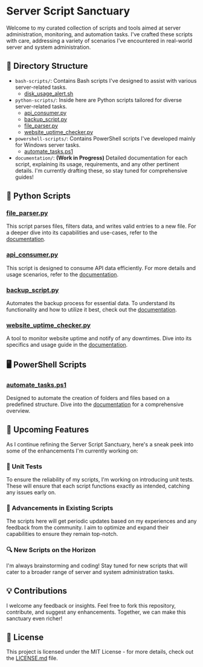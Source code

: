# Server Script Sanctuary

Welcome to my curated collection of scripts and tools aimed at server administration, monitoring, and automation tasks. I've crafted these scripts with care, addressing a variety of scenarios I've encountered in real-world server and system administration.

## 📁 Directory Structure

- `bash-scripts/`: Contains Bash scripts I've designed to assist with various server-related tasks.
    - [disk_usage_alert.sh](./bash-scripts/disk_usage_alert.sh)
- `python-scripts/`: Inside here are Python scripts tailored for diverse server-related tasks.
    - [api_consumer.py](./python-scripts/api_consumer.py)
    - [backup_script.py](./python-scripts/backup_script.py)
    - [file_parser.py](./python-scripts/file_parser.py)
    - [website_uptime_checker.py](./python-scripts/website_uptime_checker.py)
- `powershell-scripts/`: Contains PowerShell scripts I've developed mainly for Windows server tasks.
    - [automate_tasks.ps1](./powershell-scripts/automate_tasks.ps1)
- `documentation/`: **(Work in Progress)** Detailed documentation for each script, explaining its usage, requirements, and any other pertinent details. I'm currently drafting these, so stay tuned for comprehensive guides!

## 🐍 Python Scripts

### [file_parser.py](./python-scripts/file_parser.py)

This script parses files, filters data, and writes valid entries to a new file. For a deeper dive into its capabilities and use-cases, refer to the [documentation](./documentation/file_parser.md).

### [api_consumer.py](./python-scripts/api_consumer.py)

This script is designed to consume API data efficiently. For more details and usage scenarios, refer to the [documentation](./documentation/api_consumer.md).

### [backup_script.py](./python-scripts/backup_script.py)

Automates the backup process for essential data. To understand its functionality and how to utilize it best, check out the [documentation](./documentation/backup_script.md).

### [website_uptime_checker.py](./python-scripts/website_uptime_checker.py)

A tool to monitor website uptime and notify of any downtimes. Dive into its specifics and usage guide in the [documentation](./documentation/website_uptime_checker.md).

## 🖥️ PowerShell Scripts

### [automate_tasks.ps1](./powershell-scripts/automate_tasks.ps1)

Designed to automate the creation of folders and files based on a predefined structure. Dive into the [documentation](./documentation/automate_tasks.ps1.md) for a comprehensive overview.

## 🚀 Upcoming Features

As I continue refining the Server Script Sanctuary, here's a sneak peek into some of the enhancements I'm currently working on:

### 🧪 Unit Tests

To ensure the reliability of my scripts, I'm working on introducing unit tests. These will ensure that each script functions exactly as intended, catching any issues early on.

### 🌱 Advancements in Existing Scripts

The scripts here will get periodic updates based on my experiences and any feedback from the community. I aim to optimize and expand their capabilities to ensure they remain top-notch.

### 🔍 New Scripts on the Horizon

I'm always brainstorming and coding! Stay tuned for new scripts that will cater to a broader range of server and system administration tasks.

## 💡 Contributions

I welcome any feedback or insights. Feel free to fork this repository, contribute, and suggest any enhancements. Together, we can make this sanctuary even richer!

## 📜 License

This project is licensed under the MIT License - for more details, check out the [LICENSE.md](LICENSE.md) file.
